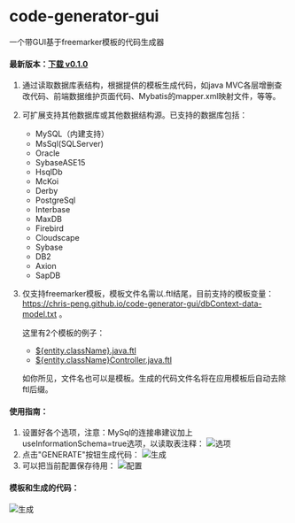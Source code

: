 # code-generator-gui
一个带GUI基于freemarker模板的代码生成器

#### 最新版本：[下载 v0.1.0](https://github.com/chris-peng/code-generator-gui/releases/download/0.1.0/code-generator-gui-0.1.0.jar)

1. 通过读取数据库表结构，根据提供的模板生成代码，如java MVC各层增删查改代码、前端数据维护页面代码、Mybatis的mapper.xml映射文件，等等。
2. 可扩展支持其他数据库或其他数据结构源。已支持的数据库包括：
    * MySQL（内建支持）
    * MsSql(SQLServer)
    * Oracle
    * SybaseASE15
    * HsqlDb
    * McKoi
    * Derby
    * PostgreSql
    * Interbase
    * MaxDB
    * Firebird
    * Cloudscape
    * Sybase
    * DB2
    * Axion
    * SapDB
3. 仅支持freemarker模板，模板文件名需以.ftl结尾，目前支持的模板变量：https://chris-peng.github.io/code-generator-gui/dbContext-data-model.txt 。

    这里有2个模板的例子：
    * [${entity.className}.java.ftl](https://github.com/chris-peng/code-generator-gui/blob/master/docs/testTpl/%24%7Bentity.className%7D.java.ftl)
    * [${entity.className}Controller.java.ftl](https://github.com/chris-peng/code-generator-gui/blob/master/docs/testTpl/%24%7Bentity.className%7DController.java.ftl)
    
    如你所见，文件名也可以是模板。生成的代码文件名将在应用模板后自动去除ftl后缀。

#### 使用指南：
1. 设置好各个选项，注意：MySql的连接串建议加上useInformationSchema=true选项，以读取表注释：
![选项](https://chris-peng.github.io/code-generator-gui/imgs/help1.png)
2. 点击"GENERATE"按钮生成代码：
![生成](https://chris-peng.github.io/code-generator-gui/imgs/help2.png)
3. 可以把当前配置保存待用：
![配置](https://chris-peng.github.io/code-generator-gui/imgs/help3.png)


#### 模板和生成的代码：
![生成](https://chris-peng.github.io/code-generator-gui/imgs/tplANDcode.png)
